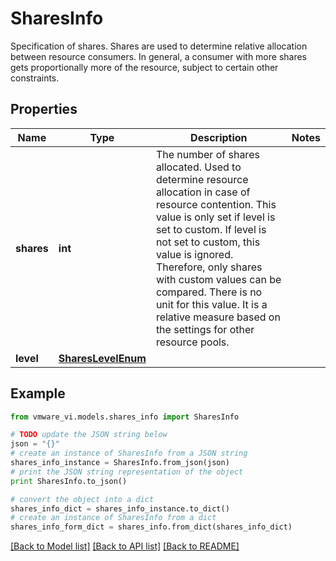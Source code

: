 # SharesInfo

Specification of shares.  Shares are used to determine relative allocation between resource consumers. In general, a consumer with more shares gets proportionally more of the resource, subject to certain other constraints. 

## Properties
Name | Type | Description | Notes
------------ | ------------- | ------------- | -------------
**shares** | **int** | The number of shares allocated.  Used to determine resource allocation in case of resource contention. This value is only set if level is set to custom. If level is not set to custom, this value is ignored. Therefore, only shares with custom values can be compared.  There is no unit for this value. It is a relative measure based on the settings for other resource pools.  | 
**level** | [**SharesLevelEnum**](SharesLevelEnum.md) |  | 

## Example

```python
from vmware_vi.models.shares_info import SharesInfo

# TODO update the JSON string below
json = "{}"
# create an instance of SharesInfo from a JSON string
shares_info_instance = SharesInfo.from_json(json)
# print the JSON string representation of the object
print SharesInfo.to_json()

# convert the object into a dict
shares_info_dict = shares_info_instance.to_dict()
# create an instance of SharesInfo from a dict
shares_info_form_dict = shares_info.from_dict(shares_info_dict)
```
[[Back to Model list]](../README.md#documentation-for-models) [[Back to API list]](../README.md#documentation-for-api-endpoints) [[Back to README]](../README.md)


